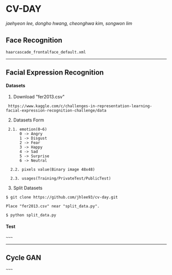 # CV-DAY
###### jaehyeon lee, dongho hwang, cheonghwa kim, songwon lim

## Face Recognition
<pre><code>haarcascade_frontalface_default.xml</pre></code>
- - -

## Facial Expression Recognition
#### Datasets
1. Download "fer2013.csv"
<pre><code> https://www.kaggle.com/c/challenges-in-representation-learning-facial-expression-recognition-challenge/data</pre></code>

2. Datasets Form
<pre><code> 2.1. emotion(0~6)
      0 -> Angry
      1 -> Disgust
      2 -> Fear
      3 -> Happy
      4 -> Sad
      5 -> Surprise
      6 -> Neutral

  2.2. pixels value(Binary image 48x48)

  2.3. usages(Training/PrivateTest/PublicTest)</pre></code>

3. Split Datasets
<pre><code>$ git clone https://github.com/jhlee93/cv-day.git

Place "fer2013.csv" near "split_data.py".

$ python split_data.py</pre></code>

#### Test
<pre><code>~~~</pre></code>
- - -
## Cycle GAN
<pre><code>~~~</pre></code>
